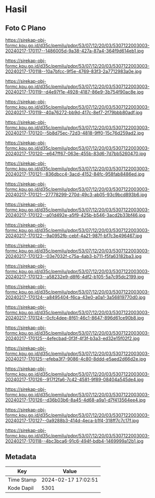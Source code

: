 # Hasil

## Foto C Plano

https://sirekap-obj-formc.kpu.go.id/d35c/pemilu/pdpr/53/07/12/20/03/5307122003003-20240217-170117--1486005d-9a38-427a-87a4-364f9d614eb1.jpg

https://sirekap-obj-formc.kpu.go.id/d35c/pemilu/pdpr/53/07/12/20/03/5307122003003-20240217-170118--10a7bfcc-9f5e-4769-83f3-2a7712983a0e.jpg

https://sirekap-obj-formc.kpu.go.id/d35c/pemilu/pdpr/53/07/12/20/03/5307122003003-20240217-170119--d4e97f1e-4928-4187-86e9-3b754f90ac8e.jpg

https://sirekap-obj-formc.kpu.go.id/d35c/pemilu/pdpr/53/07/12/20/03/5307122003003-20240217-170119--40a76272-bb9d-417c-8ef7-2f79bbb80adf.jpg

https://sirekap-obj-formc.kpu.go.id/d35c/pemilu/pdpr/53/07/12/20/03/5307122003003-20240217-170120--5b8d75ec-72d3-4818-9ff0-15c76d259ad2.jpg

https://sirekap-obj-formc.kpu.go.id/d35c/pemilu/pdpr/53/07/12/20/03/5307122003003-20240217-170120--e647ff67-063e-455b-83d6-7d7bb5260470.jpg

https://sirekap-obj-formc.kpu.go.id/d35c/pemilu/pdpr/53/07/12/20/03/5307122003003-20240217-170121--836dbcc4-3acd-4152-84fc-958fab8486ed.jpg

https://sirekap-obj-formc.kpu.go.id/d35c/pemilu/pdpr/53/07/12/20/03/5307122003003-20240217-170121--27778299-270d-49c3-ab05-93c9bcd893b6.jpg

https://sirekap-obj-formc.kpu.go.id/d35c/pemilu/pdpr/53/07/12/20/03/5307122003003-20240217-170122--a01d492e-a5f9-425b-b546-3acd2b33bf46.jpg

https://sirekap-obj-formc.kpu.go.id/d35c/pemilu/pdpr/53/07/12/20/03/5307122003003-20240217-170122--9a0952fb-cebf-4a21-987f-bf7c3e496467.jpg

https://sirekap-obj-formc.kpu.go.id/d35c/pemilu/pdpr/53/07/12/20/03/5307122003003-20240217-170123--03e7032f-c75a-4ab3-b711-f5fa63182ba3.jpg

https://sirekap-obj-formc.kpu.go.id/d35c/pemilu/pdpr/53/07/12/20/03/5307122003003-20240217-170123--a58232e9-d8f6-4df2-b105-5a7c95dc2199.jpg

https://sirekap-obj-formc.kpu.go.id/d35c/pemilu/pdpr/53/07/12/20/03/5307122003003-20240217-170124--a8495404-f6ca-43e0-a0a1-3a56819770d0.jpg

https://sirekap-obj-formc.kpu.go.id/d35c/pemilu/pdpr/53/07/12/20/03/5307122003003-20240217-170124--0cfc4dee-8f61-46c1-8647-896d61ce90b8.jpg

https://sirekap-obj-formc.kpu.go.id/d35c/pemilu/pdpr/53/07/12/20/03/5307122003003-20240217-170125--4efecbad-0f3f-4f3f-b3a3-ed32e15f02f2.jpg

https://sirekap-obj-formc.kpu.go.id/d35c/pemilu/pdpr/53/07/12/20/03/5307122003003-20240217-170125--efeba3f7-9086-4c80-8ddd-e5aed2d66d2e.jpg

https://sirekap-obj-formc.kpu.go.id/d35c/pemilu/pdpr/53/07/12/20/03/5307122003003-20240217-170126--917f2fa6-7c42-4581-9f89-08404a545de4.jpg

https://sirekap-obj-formc.kpu.go.id/d35c/pemilu/pdpr/53/07/12/20/03/5307122003003-20240217-170126--d36b03b6-8a45-4d68-a9a1-d7f413564ee4.jpg

https://sirekap-obj-formc.kpu.go.id/d35c/pemilu/pdpr/53/07/12/20/03/5307122003003-20240217-170127--0a9288b3-414d-4eca-b1f4-318ff7c7c17f.jpg

https://sirekap-obj-formc.kpu.go.id/d35c/pemilu/pdpr/53/07/12/20/03/5307122003003-20240217-170118--4bc3bca6-91c6-494f-bdb4-1469999a12b1.jpg


## Metadata

| Key        | Value               |
| ---------- | ------------------- |
| Time Stamp | 2024-02-17 17:02:51 |
| Kode Dapil | 5301                |



